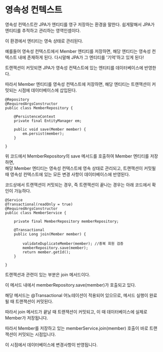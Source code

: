 # 영속성 컨텍스트

영속성 컨텍스트란 JPA가 엔티티를 영구 저장하는 환경을 말한다. 쉽게말해서 JPA가 엔티티를 추적하고 관리하는 영역인셈이다.

이 환경에서 엔티티는 영속 상태로 관리된다.

예를들어 영속성 컨텍스트에서 Member 엔티티를 저장하면, 해당 엔티티는 영속성 컨텍스트 내에 존재하게 된다. 다시말해 JPA가 그 엔티티를 '기억'하고 있게 된다!

트랜잭션이 커밋되면 JPA가 영속성 컨텍스트에 있는 엔티티를 데이터베이스에 반영한다.

따라서 Member 엔티티를 영속성 컨텍스트에 저장하면, 해당 엔티티는 트랜잭션이 커밋되는 시점에 데이터베이스에 삽입된다.
```
@Repository
@RequiredArgsConstructor
public class MemberRepository {

    @PersistenceContext
    private final EntityManager em;

    public void save(Member member) {
        em.persist(member);
    }

}
```

위 코드에서 MemberRepository의 save 메서드를 호출하여 Member 엔티티를 저장하면,   
해당 Member 엔티티는 영속성 컨텍스트에 영속 상태로 관리되고, 트랜잭션이 커밋될 때 영속성 컨텍스트에 있는 모든 변경 사항이 데이터베이스에 반영된다.


코드상에서 트랜잭션이 커밋되는 경우, 즉 트랜잭션이 끝나는 경우는 아래 코드에서 확인이 가능하다.

```
@Service
@Transactional(readOnly = true)
@RequiredArgsConstructor
public class MemberService {

    private final MemberRepository memberRepository;

    @Transactional
    public Long join(Member member) {

        validateDuplicateMember(member); //중복 회원 검증
        memberRepository.save(member);
        return member.getId();
    }

}
```

트랜잭션과 관련이 있는 부분은 join 메서드이다.

이 메서드 내에서 memberRepository.save(member)가 호출되고 있다.

해당 메서드는 @Transactional 어노테이션이 적용되어 있으므로, 메서드 실행이 완료될 때 트랜잭션이 커밋된다.

따라서 join 메서드가 끝날 때 트랜잭션이 커밋되고, 이 때 데이터베이스에 실제로 Member가 저장됩니다.

따라서 Member를 저장하고 있는 memberService.join(member) 호출이 바로 트랜잭션이 커밋되는 시점입니다.

이 시점에서 데이터베이스에 변경사항이 반영됩니다.

